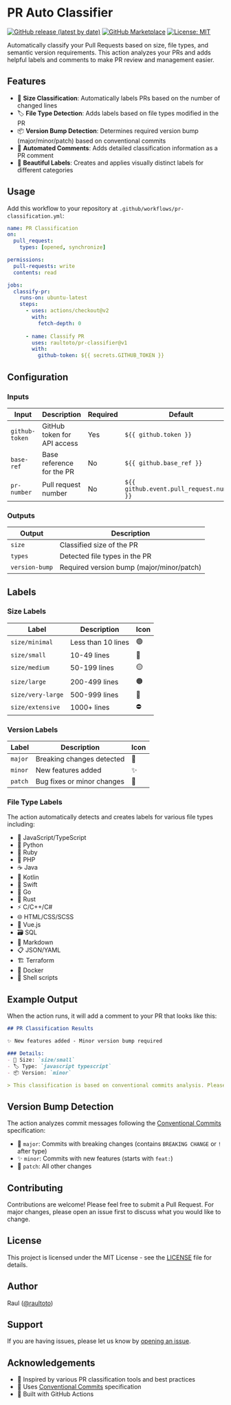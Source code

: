 # PR Auto Classifier

[![GitHub release (latest by date)](https://img.shields.io/github/v/release/raultoto/pr-classifier)](https://github.com/raultoto/pr-classifier/releases)
[![GitHub Marketplace](https://img.shields.io/badge/Marketplace-PR%20Classifier-blue)](https://github.com/marketplace/actions/pr-auto-classifier)
[![License: MIT](https://img.shields.io/badge/License-MIT-yellow.svg)](https://opensource.org/licenses/MIT)

Automatically classify your Pull Requests based on size, file types, and semantic version requirements. This action analyzes your PRs and adds helpful labels and comments to make PR review and management easier.

## Features

- 📏 **Size Classification**: Automatically labels PRs based on the number of changed lines
- 🏷️ **File Type Detection**: Adds labels based on file types modified in the PR
- 📦 **Version Bump Detection**: Determines required version bump (major/minor/patch) based on conventional commits
- 💬 **Automated Comments**: Adds detailed classification information as a PR comment
- 🎨 **Beautiful Labels**: Creates and applies visually distinct labels for different categories

## Usage

Add this workflow to your repository at `.github/workflows/pr-classification.yml`:

```yaml
name: PR Classification
on:
  pull_request:
    types: [opened, synchronize]

permissions:
  pull-requests: write
  contents: read

jobs:
  classify-pr:
    runs-on: ubuntu-latest
    steps:
      - uses: actions/checkout@v2
        with:
          fetch-depth: 0
          
      - name: Classify PR
        uses: raultoto/pr-classifier@v1
        with:
          github-token: ${{ secrets.GITHUB_TOKEN }}
```

## Configuration

### Inputs

| Input | Description | Required | Default |
|-------|-------------|----------|---------|
| `github-token` | GitHub token for API access | Yes | `${{ github.token }}` |
| `base-ref` | Base reference for the PR | No | `${{ github.base_ref }}` |
| `pr-number` | Pull request number | No | `${{ github.event.pull_request.number }}` |

### Outputs

| Output | Description |
|--------|-------------|
| `size` | Classified size of the PR |
| `types` | Detected file types in the PR |
| `version-bump` | Required version bump (major/minor/patch) |

## Labels

### Size Labels

| Label | Description | Icon |
|-------|-------------|------|
| `size/minimal` | Less than 10 lines | 🟢 |
| `size/small` | 10-49 lines | 🔵 |
| `size/medium` | 50-199 lines | 🟡 |
| `size/large` | 200-499 lines | 🟠 |
| `size/very-large` | 500-999 lines | 🔴 |
| `size/extensive` | 1000+ lines | ⛔ |

### Version Labels

| Label | Description | Icon |
|-------|-------------|------|
| `major` | Breaking changes detected | 🔨 |
| `minor` | New features added | ✨ |
| `patch` | Bug fixes or minor changes | 🐛 |

### File Type Labels

The action automatically detects and creates labels for various file types including:

- 📜 JavaScript/TypeScript
- 🐍 Python
- 💎 Ruby
- 🐘 PHP
- ☕ Java
- 🎯 Kotlin
- 🦅 Swift
- 🐹 Go
- 🦀 Rust
- ⚡ C/C++/C#
- 🌐 HTML/CSS/SCSS
- 💚 Vue.js
- 🗃️ SQL
- 📝 Markdown
- 📋 JSON/YAML
- 🏗️ Terraform
- 🐳 Docker
- 🐚 Shell scripts

## Example Output

When the action runs, it will add a comment to your PR that looks like this:

```markdown
## PR Classification Results

✨ New features added - Minor version bump required

### Details:
- 📏 Size: `size/small`
- 🏷️ Type: `javascript typescript`
- 📦 Version: `minor`

> This classification is based on conventional commits analysis. Please verify it matches your intentions.
```

## Version Bump Detection

The action analyzes commit messages following the [Conventional Commits](https://www.conventionalcommits.org/) specification:

- 🔨 `major`: Commits with breaking changes (contains `BREAKING CHANGE` or `!` after type)
- ✨ `minor`: Commits with new features (starts with `feat:`)
- 🐛 `patch`: All other changes

## Contributing

Contributions are welcome! Please feel free to submit a Pull Request. For major changes, please open an issue first to discuss what you would like to change.

## License

This project is licensed under the MIT License - see the [LICENSE](LICENSE) file for details.

## Author

Raul ([@raultoto](https://github.com/raultoto))

## Support

If you are having issues, please let us know by [opening an issue](https://github.com/raultoto/pr-classifier/issues).

## Acknowledgements

- 🙏 Inspired by various PR classification tools and best practices
- 📝 Uses [Conventional Commits](https://www.conventionalcommits.org/) specification
- 🔧 Built with GitHub Actions
